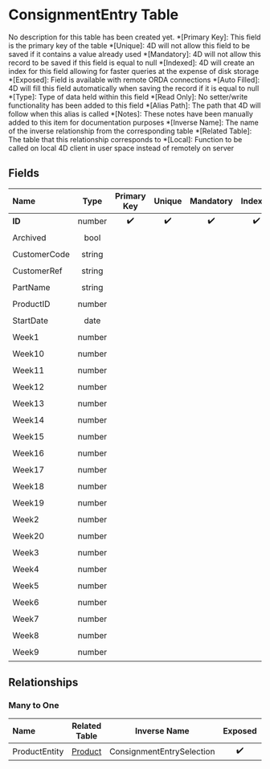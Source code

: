 ﻿# ConsignmentEntry Table
No description for this table has been created yet.
*[Primary Key]: This field is the primary key of the table
*[Unique]: 4D will not allow this field to be saved if it contains a value already used
*[Mandatory]: 4D will not allow this record to be saved if this field is equal to null
*[Indexed]: 4D will create an index for this field allowing for faster queries at the expense of disk storage
*[Exposed]: Field is available with remote ORDA connections
*[Auto Filled]: 4D will fill this field automatically when saving the record if it is equal to null
*[Type]: Type of data held within this field
*[Read Only]: No setter/write functionality has been added to this field
*[Alias Path]: The path that 4D will follow when this alias is called
*[Notes]: These notes have been manually added to this item for documentation purposes
*[Inverse Name]: The name of the inverse relationship from the corresponding table
*[Related Table]: The table that this relationship corresponds to
*[Local]: Function to be called on local 4D client in user space instead of remotely on server
## Fields

|Name|Type|Primary Key|Unique|Mandatory|Indexed|Exposed|Auto Filled|Notes|
|:---|:---:|:---:|:---:|:---:|:---:|:---:|:---:|:---:|
|**ID**|number|✔️|✔️|✔️|✔️|✔️|✔️||
|Archived|bool|||||✔️|||
|CustomerCode|string|||||✔️|||
|CustomerRef|string|||||✔️|||
|PartName|string|||||✔️|||
|ProductID|number|||||✔️|||
|StartDate|date|||||✔️|||
|Week1|number|||||✔️|||
|Week10|number|||||✔️|||
|Week11|number|||||✔️|||
|Week12|number|||||✔️|||
|Week13|number|||||✔️|||
|Week14|number|||||✔️|||
|Week15|number|||||✔️|||
|Week16|number|||||✔️|||
|Week17|number|||||✔️|||
|Week18|number|||||✔️|||
|Week19|number|||||✔️|||
|Week2|number|||||✔️|||
|Week20|number|||||✔️|||
|Week3|number|||||✔️|||
|Week4|number|||||✔️|||
|Week5|number|||||✔️|||
|Week6|number|||||✔️|||
|Week7|number|||||✔️|||
|Week8|number|||||✔️|||
|Week9|number|||||✔️|||
## Relationships
### Many to One

|Name|Related Table|Inverse Name|Exposed|Notes|
|:---|:---:|:---:|:---:|:---:|
|ProductEntity|[Product](Product.md)|ConsignmentEntrySelection|✔️||